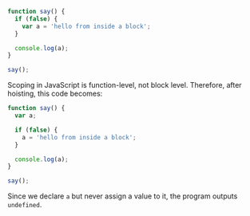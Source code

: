 ```js
function say() {
  if (false) {
    var a = 'hello from inside a block';
  }

  console.log(a);
}

say();
```

Scoping in JavaScript is function-level, not block level. Therefore, after hoisting, this code becomes:

```js
function say() {
  var a;

  if (false) {
    a = 'hello from inside a block';
  }

  console.log(a);
}

say();
```

Since we declare `a` but never assign a value to it, the program outputs `undefined`.
